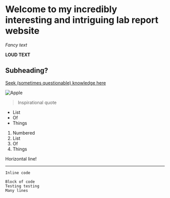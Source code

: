 # Welcome to my incredibly interesting and intriguing lab report website

*Fancy text*

**LOUD TEXT**

## Subheading?

[Seek (sometimes questionable) knowledge here](google.com)

![Apple](https://upload.wikimedia.org/wikipedia/commons/thumb/2/24/Lobo_%28apple%29.jpg/800px-Lobo_%28apple%29.jpg)

> Inspirational quote

* List
* Of
* Things

1. Numbered
2. List
3. Of
4. Things

Horizontal line!
_______

`Inline code`

```
Block of code
Testing testing
Many lines
```
